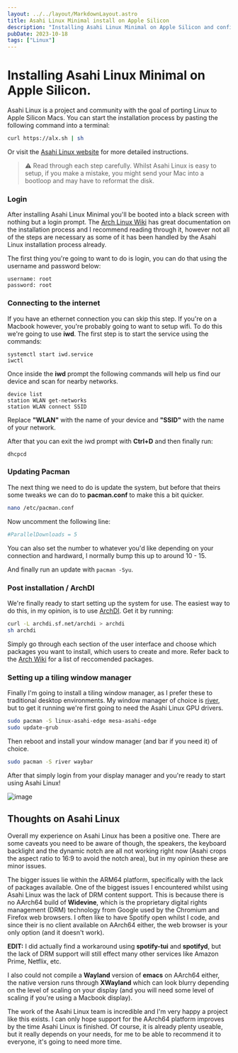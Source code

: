 ```yaml
---
layout: ../../layout/MarkdownLayout.astro
title: Asahi Linux Minimal install on Apple Silicon
description: "Installing Asahi Linux Minimal on Apple Silicon and configuring the Sway window manager for Wayland."
pubDate: 2023-10-18
tags: ["Linux"]
---
```


# Installing Asahi Linux Minimal on Apple Silicon.

Asahi Linux is a project and community with the goal of porting Linux to Apple Silicon Macs. You can start the installation process by pasting the following command into a terminal:

```bash
curl https://alx.sh | sh
```

Or visit the [Asahi Linux website](https://asahilinux.org/) for more detailed instructions.


> ⚠️ Read through each step carefully. Whilst Asahi Linux is easy to setup, if you make a mistake, you might send your Mac into a bootloop and may have to reformat the disk.

### Login

After installing Asahi Linux Minimal you'll be booted into a black screen with nothing but a login prompt. The [Arch Linux Wiki](https://wiki.archlinux.org/) has great documentation on the installation process and I recommend reading through it, however not all of the steps are necessary as some of it has been handled by the Asahi Linux installation process already.

The first thing you're going to want to do is login, you can do that using the username and password below:

```shell
username: root
password: root
```

### Connecting to the internet

If you have an ethernet connection you can skip this step. If you're on a Macbook however, you're probably going to want to setup wifi.
To do this we're going to use **iwd**. The first step is to start the service using the commands:

```shell
systemctl start iwd.service
iwctl
```

Once inside the **iwd** prompt the following commands will help us find our device and scan for nearby networks.

```shell
device list
station WLAN get-networks
station WLAN connect SSID
```

Replace **"WLAN"** with the name of your device and **"SSID"** with the name of your network.

After that you can exit the iwd prompt with **Ctrl+D** and then finally run:

```shell
dhcpcd
```

### Updating Pacman

The next thing we need to do is update the system, but before that theirs some tweaks we can do to **pacman.conf** to make this a bit quicker.

```bash
nano /etc/pacman.conf
```
Now uncomment the following line:

```bash
#ParallelDownloads = 5
```
You can also set the number to whatever you'd like depending on your connection and hardward, I normally bump this up to around 10 - 15.

And finally run an update with `pacman -Syu`.

### Post installation / ArchDI

We're finally ready to start setting up the system for use. The easiest way to do this, in my opinion, is to use [ArchDI](https://github.com/MatMoul/archdi). Get it by running:

```bash
curl -L archdi.sf.net/archdi > archdi
sh archdi
```

Simply go through each section of the user interface and choose which packages you want to install, which users to create and more. Refer back to the [Arch Wiki](https://wiki.archlinux.org/title/General_recommendations) for a list of reccomended packages.

### Setting up a tiling window manager

Finally I'm going to install a tiling window manager, as I prefer these to traditional desktop environments. My window manager of choice is [river](https://github.com/riverwm/river), but to get it running we're first going to need the Asahi Linux GPU drivers.

```bash
sudo pacman -S linux-asahi-edge mesa-asahi-edge
sudo update-grub
```
Then reboot and install your window manager (and bar if you need it) of choice.
```bash
sudo pacman -S river waybar
```

After that simply login from your display manager and you're ready to start using Asahi Linux!

![image](/images/asahilinux.webp)

## Thoughts on Asahi Linux

Overall my experience on Asahi Linux has been a positive one. There are some caveats you need to be aware of though, the speakers, the keyboard backlight and the dynamic notch are all not working right now (Asahi crops the aspect ratio to 16:9 to avoid the notch area), but in my opinion these are minor issues.

The bigger issues lie within the ARM64 platform, specifically with the lack of packages available. One of the biggest issues I encountered whilst using Asahi Linux was the lack of DRM content support. This is because there is no AArch64 build of **Widevine**, which is the proprietary digital rights management (DRM) technology from Google used by the Chromium and Firefox web browsers. I often like to have Spotify open whilst I code, and since their is no client available on AArch64 either, the web browser is your only option (and it doesn't work).

**EDIT:** I did actually find a workaround using **spotify-tui** and **spotifyd**, but the lack of DRM support will still effect many other services like Amazon Prime, Netflix, etc.

I also could not compile a **Wayland** version of **emacs** on AArch64 either, the native version runs through **XWayland** which can look blurry depending on the level of scaling on your display (and you will need some level of scaling if you're using a Macbook display).

The work of the Asahi Linux team is incredible and I'm very happy a project like this exists. I can only hope support for the AArch64 platform improves by the time Asahi Linux is finished. Of course, it is already plenty useable, but it really depends on your needs, for me to be able to recommend it to everyone, it's going to need more time.